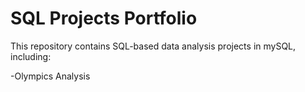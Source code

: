 # SQL Projects Portfolio

This repository contains SQL-based data analysis projects in mySQL, including:

-Olympics Analysis
